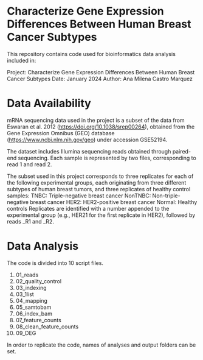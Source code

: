 # Characterize Gene Expression Differences Between Human Breast Cancer Subtypes

This repository contains code used for bioinformatics data analysis included in:

Project: Characterize Gene Expression Differences Between Human Breast Cancer Subtypes
Date: January 2024
Author: Ana Milena Castro Marquez

# Data Availability

mRNA sequencing data used in the project is a subset of the data from Eswaran et al. 2012 (https://doi.org/10.1038/srep00264), obtained from the Gene Expression Omnibus (GEO) database (https://www.ncbi.nlm.nih.gov/geo) under accession GSE52194.

The dataset includes Illumina sequencing reads obtained through paired-end sequencing. Each sample is represented by two files, corresponding to read 1 and read 2.

The subset used in this project corresponds to three replicates for each of the following experimental groups, each originating from three different subtypes of human breast tumors, and three replicates of healthy control samples:
TNBC: Triple-negative breast cancer
NonTNBC: Non-triple-negative breast cancer
HER2: HER2-positive breast cancer
Normal: Healthy controls
Replicates are identified with a number appended to the experimental group (e.g., HER21 for the first replicate in HER2), followed by reads _R1 and _R2.

# Data Analysis

The code is divided into 10 script files.

1. 01_reads
2. 02_quality_control
3. 03_indexing
4. 03_1list
5. 04_mapping
6. 05_samtobam
7. 06_index_bam
8. 07_feature_counts
9. 08_clean_feature_counts
10. 09_DEG

In order to replicate the code, names of analyses and output folders can be set.
